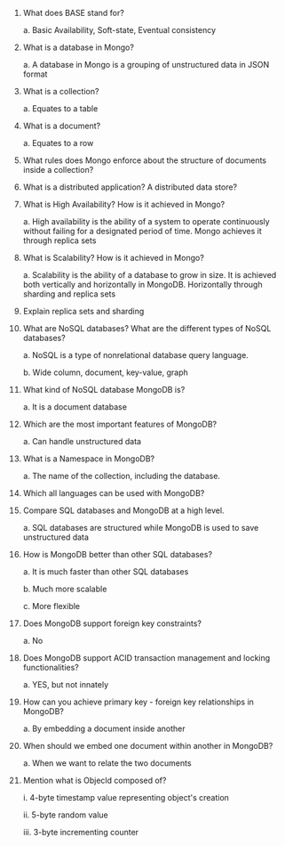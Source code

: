 1.  What does BASE stand for?

    a.  Basic Availability, Soft-state, Eventual consistency

2.  What is a database in Mongo?

    a.  A database in Mongo is a grouping of unstructured data in JSON
        format

3.  What is a collection?

    a.  Equates to a table

4.  What is a document?

    a.  Equates to a row

5.  What rules does Mongo enforce about the structure of documents
    inside a collection?

6.  What is a distributed application? A distributed data store?

7.  What is High Availability? How is it achieved in Mongo?

    a.  High availability is the ability of a system to operate
        continuously without failing for a designated period of time.
        Mongo achieves it through replica sets

8.  What is Scalability? How is it achieved in Mongo?

    a.  Scalability is the ability of a database to grow in size. It is
        achieved both vertically and horizontally in MongoDB.
        Horizontally through sharding and replica sets

9.  Explain replica sets and sharding

10. What are NoSQL databases? What are the different types of NoSQL
    databases?

    a.  NoSQL is a type of nonrelational database query language.

    b.  Wide column, document, key-value, graph

11. What kind of NoSQL database MongoDB is?

    a.  It is a document database

12. Which are the most important features of MongoDB?

    a.  Can handle unstructured data

13. What is a Namespace in MongoDB?

    a.  The name of the collection, including the database.

14. Which all languages can be used with MongoDB?

15. Compare SQL databases and MongoDB at a high level.

    a.  SQL databases are structured while MongoDB is used to save
        unstructured data

16. How is MongoDB better than other SQL databases?

    a.  It is much faster than other SQL databases

    b.  Much more scalable

    c.  More flexible

17. Does MongoDB support foreign key constraints?

    a.  No

18. Does MongoDB support ACID transaction management and locking
    functionalities?

    a.  YES, but not innately

19. How can you achieve primary key - foreign key relationships in
    MongoDB?

    a.  By embedding a document inside another

20. When should we embed one document within another in MongoDB?

    a.  When we want to relate the two documents

21. Mention what is Objecld composed of?

    i.  4-byte timestamp value representing object's creation

    ii. 5-byte random value

    iii. 3-byte incrementing counter
